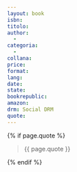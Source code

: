 ```yaml
---
layout: book
isbn:
titolo:
author:
  - 
categoria:
  -
collana:
price:
format:
lang:
date:
state:
bookrepublic:
amazon:
drm: Social DRM
quote: 
---
```


{% if page.quote %}
<blockquote>
    {{ page.quote }}
</blockquote>
{% endif %}